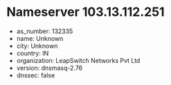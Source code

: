 # Nameserver 103.13.112.251

* as_number: 132335
* name: Unknown
* city: Unknown
* country: IN
* organization: LeapSwitch Networks Pvt Ltd
* version: dnsmasq-2.76
* dnssec: false

